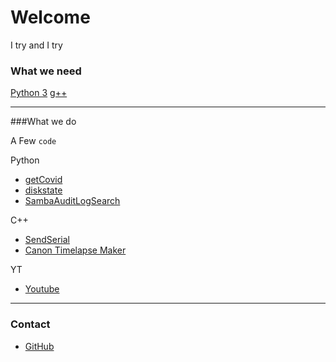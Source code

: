 # Welcome

I try and I try

### What we need
[Python 3](https://www.python.org/downloads/)
[g++](http://ftp.de.debian.org/debian/pool/main/g/gcc-defaults/)

***

###What we do

A Few `code`

Python
* [getCovid](https://github.com/zsoltibaba37/getCovid)
* [diskstate](https://github.com/zsoltibaba37/diskstate)
* [SambaAuditLogSearch](https://github.com/zsoltibaba37/SambaAuditLogSearch)

C++
* [SendSerial](https://github.com/zsoltibaba37/SerialSend)
* [Canon Timelapse Maker](https://github.com/zsoltibaba37/Canon_Control_board)

YT
* [Youtube](https://www.youtube.com/watch?v=oQq4LDEDkZE)

***
### Contact
* [GitHub](https://github.com/zsoltibaba37?tab=repositories)
